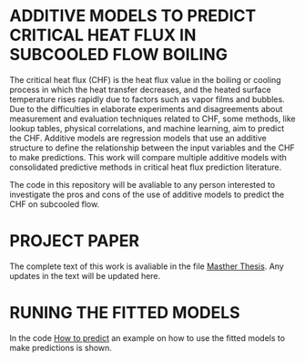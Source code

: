 # ADDITIVE MODELS TO PREDICT CRITICAL HEAT FLUX IN SUBCOOLED FLOW BOILING

The critical heat flux (CHF) is the heat flux value in the boiling or cooling process in
which the heat transfer decreases, and the heated surface temperature rises rapidly due to
factors such as vapor films and bubbles. Due to the difficulties in elaborate experiments
and disagreements about measurement and evaluation techniques related to CHF, some
methods, like lookup tables, physical correlations, and machine learning, aim to predict
the CHF. Additive models are regression models that use an additive structure to define
the relationship between the input variables and the CHF to make predictions. This work
will compare multiple additive models with consolidated predictive methods in critical
heat flux prediction literature.

The code in this repository will be avaliable to any person interested to investigate the pros and cons of the use of additive models to predict the CHF on subcooled flow.

# PROJECT PAPER

The complete text of this work is avaliable in the file [Masther Thesis](Additive_Models_To_Predict_CHF_Dissertation.pdf). Any updates in the text will be updated here.

# RUNING THE FITTED MODELS

In the code [How to predict](prediction_example.R) an example on how to use the fitted models to make predictions is shown.




